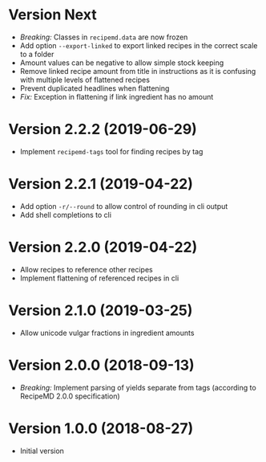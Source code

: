 # Version Next

- *Breaking:* Classes in `recipemd.data` are now frozen
- Add option `--export-linked` to export linked recipes in the correct scale to a folder 
- Amount values can be negative to allow simple stock keeping
- Remove linked recipe amount from title in instructions as it is confusing with multiple levels of flattened recipes
- Prevent duplicated headlines when flattening
- *Fix:* Exception in flattening if link ingredient has no amount


# Version 2.2.2 (2019-06-29)

- Implement `recipemd-tags` tool for finding recipes by tag


# Version 2.2.1 (2019-04-22)

- Add option `-r/--round` to allow control of rounding in cli output
- Add shell completions to cli


# Version 2.2.0 (2019-04-22)

- Allow recipes to reference other recipes
- Implement flattening of referenced recipes in cli


# Version 2.1.0 (2019-03-25)

- Allow unicode vulgar fractions in ingredient amounts


# Version 2.0.0 (2018-09-13)

- *Breaking:* Implement parsing of yields separate from tags (according to RecipeMD 2.0.0 specification)


# Version 1.0.0 (2018-08-27)

- Initial version